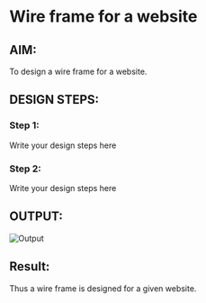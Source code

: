 # Wire frame for a website

## AIM:
To design a wire frame for a website.

## DESIGN STEPS:

### Step 1:
Write your design steps here 

### Step 2:
Write your design steps here

## OUTPUT:
![Output]()


## Result:
Thus a wire frame is designed for a given website.
